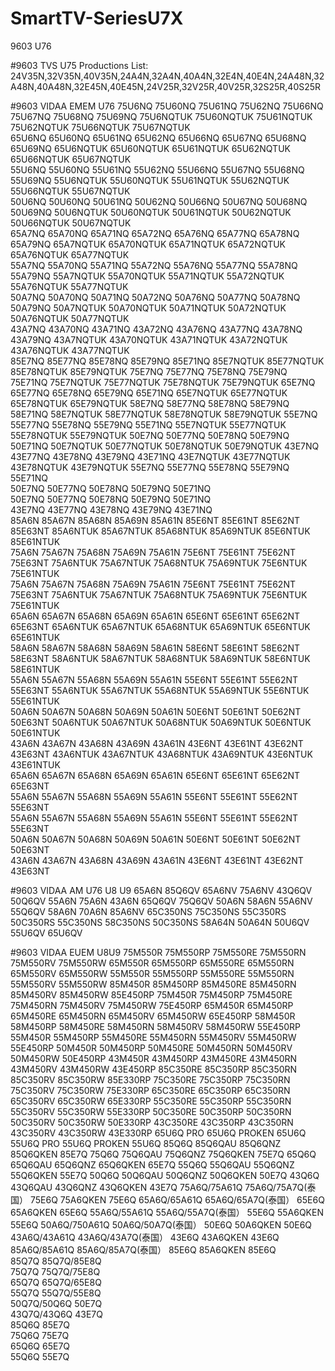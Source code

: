 # SmartTV-SeriesU7X
9603 U76

#9603 TVS U75
Productions List: 24V35N,32V35N,40V35N,24A4N,32A4N,40A4N,32E4N,40E4N,24A48N,32A48N,40A48N,32E45N,40E45N,24V25R,32V25R,40V25R,32S25R,40S25R

#9603 VIDAA EMEM U76
75U6NQ	75U60NQ	75U61NQ	75U62NQ	75U66NQ	75U67NQ	75U68NQ	75U69NQ		75U6NQTUK	75U60NQTUK	75U61NQTUK	75U62NQTUK	75U66NQTUK	75U67NQTUK		
65U6NQ	65U60NQ	65U61NQ	65U62NQ	65U66NQ	65U67NQ	65U68NQ	65U69NQ		65U6NQTUK	65U60NQTUK	65U61NQTUK	65U62NQTUK	65U66NQTUK	65U67NQTUK		
55U6NQ	55U60NQ	55U61NQ	55U62NQ	55U66NQ	55U67NQ	55U68NQ	55U69NQ		55U6NQTUK	55U60NQTUK	55U61NQTUK	55U62NQTUK	55U66NQTUK	55U67NQTUK		
50U6NQ	50U60NQ	50U61NQ	50U62NQ	50U66NQ	50U67NQ	50U68NQ	50U69NQ		50U6NQTUK	50U60NQTUK	50U61NQTUK	50U62NQTUK	50U66NQTUK	50U67NQTUK		
65A7NQ	65A70NQ	65A71NQ	65A72NQ	65A76NQ	65A77NQ	65A78NQ	65A79NQ		65A7NQTUK	65A70NQTUK	65A71NQTUK	65A72NQTUK	65A76NQTUK	65A77NQTUK		
55A7NQ	55A70NQ	55A71NQ	55A72NQ	55A76NQ	55A77NQ	55A78NQ	55A79NQ		55A7NQTUK	55A70NQTUK	55A71NQTUK	55A72NQTUK	55A76NQTUK	55A77NQTUK		
50A7NQ	50A70NQ	50A71NQ	50A72NQ	50A76NQ	50A77NQ	50A78NQ	50A79NQ		50A7NQTUK	50A70NQTUK	50A71NQTUK	50A72NQTUK	50A76NQTUK	50A77NQTUK		
43A7NQ	43A70NQ	43A71NQ	43A72NQ	43A76NQ	43A77NQ	43A78NQ	43A79NQ		43A7NQTUK	43A70NQTUK	43A71NQTUK	43A72NQTUK	43A76NQTUK	43A77NQTUK		
85E7NQ	85E77NQ	85E78NQ	85E79NQ	85E71NQ	85E7NQTUK	85E77NQTUK 	85E78NQTUK	85E79NQTUK
75E7NQ	75E77NQ	75E78NQ	75E79NQ	75E71NQ	75E7NQTUK	75E77NQTUK 	75E78NQTUK	75E79NQTUK
65E7NQ	65E77NQ	65E78NQ	65E79NQ	65E71NQ	65E7NQTUK	65E77NQTUK	65E78NQTUK	65E79NQTUK
58E7NQ	58E77NQ	58E78NQ	58E79NQ	58E71NQ	58E7NQTUK	58E77NQTUK	58E78NQTUK	58E79NQTUK
55E7NQ	55E77NQ	55E78NQ	55E79NQ	55E71NQ	55E7NQTUK	55E77NQTUK	55E78NQTUK	55E79NQTUK
50E7NQ	50E77NQ	50E78NQ	50E79NQ	50E71NQ	50E7NQTUK	50E77NQTUK	50E78NQTUK	50E79NQTUK
43E7NQ	43E77NQ	43E78NQ	43E79NQ	43E71NQ	43E7NQTUK	43E77NQTUK	43E78NQTUK	43E79NQTUK
55E7NQ	55E77NQ	55E78NQ	55E79NQ	55E71NQ								
50E7NQ	50E77NQ	50E78NQ	50E79NQ	50E71NQ								
50E7NQ	50E77NQ	50E78NQ	50E79NQ	50E71NQ								
43E7NQ	43E77NQ	43E78NQ	43E79NQ	43E71NQ								
85A6N	85A67N	85A68N	85A69N	85A61N	85E6NT	85E61NT	85E62NT	85E63NT		85A6NTUK	85A67NTUK	85A68NTUK	85A69NTUK	85E6NTUK	85E61NTUK		
75A6N	75A67N	75A68N	75A69N	75A61N	75E6NT	75E61NT	75E62NT	75E63NT		75A6NTUK	75A67NTUK	75A68NTUK	75A69NTUK	75E6NTUK	75E61NTUK		
75A6N	75A67N	75A68N	75A69N	75A61N	75E6NT	75E61NT	75E62NT	75E63NT		75A6NTUK	75A67NTUK	75A68NTUK	75A69NTUK	75E6NTUK	75E61NTUK		
65A6N	65A67N	65A68N	65A69N	65A61N	65E6NT	65E61NT	65E62NT	65E63NT		65A6NTUK	65A67NTUK	65A68NTUK	65A69NTUK	65E6NTUK	65E61NTUK		
58A6N	58A67N	58A68N	58A69N	58A61N	58E6NT	58E61NT	58E62NT	58E63NT		58A6NTUK	58A67NTUK	58A68NTUK	58A69NTUK	58E6NTUK	58E61NTUK		
55A6N	55A67N	55A68N	55A69N	55A61N	55E6NT	55E61NT	55E62NT	55E63NT		55A6NTUK	55A67NTUK	55A68NTUK	55A69NTUK	55E6NTUK	55E61NTUK		
50A6N	50A67N	50A68N	50A69N	50A61N	50E6NT	50E61NT	50E62NT	50E63NT		50A6NTUK	50A67NTUK	50A68NTUK	50A69NTUK	50E6NTUK	50E61NTUK		
43A6N	43A67N	43A68N	43A69N	43A61N	43E6NT	43E61NT	43E62NT	43E63NT		43A6NTUK	43A67NTUK	43A68NTUK	43A69NTUK	43E6NTUK	43E61NTUK		
65A6N	65A67N	65A68N	65A69N	65A61N	65E6NT	65E61NT	65E62NT	65E63NT									
55A6N	55A67N	55A68N	55A69N	55A61N	55E6NT	55E61NT	55E62NT	55E63NT									
55A6N	55A67N	55A68N	55A69N	55A61N	55E6NT	55E61NT	55E62NT	55E63NT									
50A6N	50A67N	50A68N	50A69N	50A61N	50E6NT	50E61NT	50E62NT	50E63NT									
43A6N	43A67N	43A68N	43A69N	43A61N	43E6NT	43E61NT	43E62NT	43E63NT									

#9603 VIDAA AM U76 U8 U9
65A6N 85Q6QV 65A6NV 75A6NV 43Q6QV 50Q6QV 55A6N 75A6N 43A6N 65Q6QV 75Q6QV 50A6N 58A6N 55A6NV 55Q6QV 58A6N 70A6N 85A6NV
65C350NS 75C350NS 55C350RS 50C350RS 55C350NS 58C350NS 50C350NS 58A64N 50A64N 50U6QV 55U6QV 65U6QV

#9603 VIDAA EUEM U8U9
75M550R 75M550RP 75M550RE 75M550RN 75M550RV 75M550RW 65M550R 65M550RP 65M550RE 65M550RN 65M550RV 65M550RW 55M550R 55M550RP 55M550RE 55M550RN 55M550RV 55M550RW 85M450R 85M450RP 85M450RE 85M450RN 85M450RV 85M450RW 85E450RP 75M450R 75M450RP 75M450RE 75M450RN 75M450RV 75M450RW 75E450RP 65M450R 65M450RP 65M450RE 65M450RN 65M450RV 65M450RW 65E450RP 58M450R 58M450RP 58M450RE 58M450RN 58M450RV 58M450RW 55E450RP 55M450R 55M450RP 55M450RE 55M450RN 55M450RV 55M450RW 55E450RP 50M450R 50M450RP 50M450RE 50M450RN 50M450RV 50M450RW 50E450RP 43M450R 43M450RP 43M450RE 43M450RN 43M450RV 43M450RW 43E450RP 85C350RE 85C350RP 85C350RN 85C350RV 85C350RW 85E330RP 75C350RE 75C350RP 75C350RN 75C350RV 75C350RW 75E330RP 65C350RE 65C350RP 65C350RN 65C350RV 65C350RW 65E330RP 55C350RE 55C350RP 55C350RN 55C350RV 55C350RW 55E330RP 50C350RE 50C350RP 50C350RN 50C350RV 50C350RW 50E330RP 43C350RE 43C350RP 43C350RN 43C350RV 43C350RW 43E330RP 
65U6Q PRO 65U6Q PROKEN	65U6Q 55U6Q PRO 55U6Q PROKEN	55U6Q
85Q6Q	85Q6QAU	85Q6QNZ 85Q6QKEN	85E7Q
75Q6Q	75Q6QAU	75Q6QNZ 75Q6QKEN	75E7Q
65Q6Q	65Q6QAU	65Q6QNZ 65Q6QKEN	65E7Q
55Q6Q	55Q6QAU	55Q6QNZ 55Q6QKEN	55E7Q
50Q6Q	50Q6QAU	50Q6QNZ 50Q6QKEN	50E7Q
43Q6Q	43Q6QAU	43Q6QNZ 43Q6QKEN	43E7Q
75A6Q/75A61Q 75A6Q/75A7Q(泰国）	75E6Q	75A6QKEN	75E6Q
65A6Q/65A61Q 65A6Q/65A7Q(泰国）	65E6Q	65A6QKEN	65E6Q
55A6Q/55A61Q 55A6Q/55A7Q(泰国）	55E6Q	55A6QKEN	55E6Q
50A6Q/750A61Q 50A6Q/50A7Q(泰国）	50E6Q	50A6QKEN	50E6Q
43A6Q/43A61Q 43A6Q/43A7Q(泰国）	43E6Q	43A6QKEN	43E6Q
85A6Q/85A61Q 85A6Q/85A7Q(泰国）	85E6Q	85A6QKEN	85E6Q	
85Q7Q	85Q7Q/85E8Q		
75Q7Q	75Q7Q/75E8Q		
65Q7Q	65Q7Q/65E8Q		
55Q7Q	55Q7Q/55E8Q		
50Q7Q/50Q6Q	50E7Q		
43Q7Q/43Q6Q	43E7Q		
85Q6Q	85E7Q		
75Q6Q	75E7Q		
65Q6Q	65E7Q		
55Q6Q	55E7Q		


